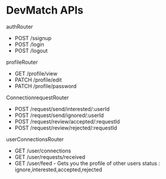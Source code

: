 # DevMatch APIs

authRouter

- POST /ssignup
- POST /login
- POST /logout

profileRouter

- GET /profile/view
- PATCH /profile/edit
- PATCH /profile/password

ConnectionrequestRouter

- POST /request/send/interested/:userId
- POST /request/send/ignored/:userId
- POST /request/review/accepted/:requestId
- POST /request/review/rejected/:requestId

userConnectionsRouter

- GET /user/connections
- GET /user/requests/received
- GET /user/feed - Gets you the profile of other users
  status : ignore,interested,accepted,rejected
